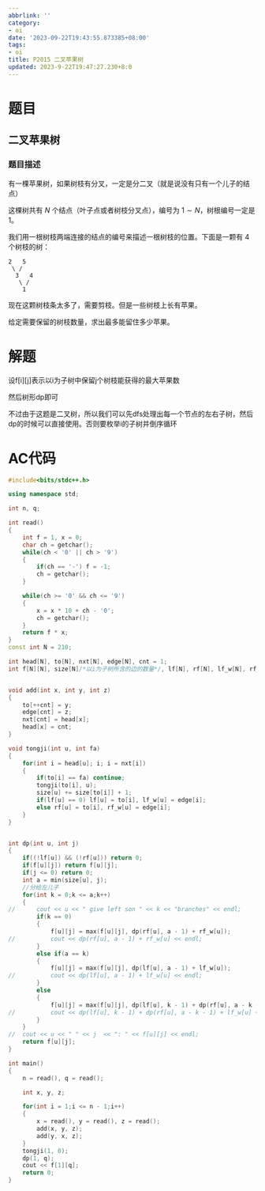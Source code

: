 ```yaml
---
abbrlink: ''
category:
- oi
date: '2023-09-22T19:43:55.873385+08:00'
tags:
- oi
title: P2015 二叉苹果树
updated: 2023-9-22T19:47:27.230+8:0
---
```

# 题目

## 二叉苹果树

### 题目描述

有一棵苹果树，如果树枝有分叉，一定是分二叉（就是说没有只有一个儿子的结点）

这棵树共有 $N$ 个结点（叶子点或者树枝分叉点），编号为 $1 \sim N$，树根编号一定是 $1$。

我们用一根树枝两端连接的结点的编号来描述一根树枝的位置。下面是一颗有 $4$ 个树枝的树：

```
2   5
 \ / 
  3   4
   \ /
    1
```

现在这颗树枝条太多了，需要剪枝。但是一些树枝上长有苹果。

给定需要保留的树枝数量，求出最多能留住多少苹果。

# 解题

设f[i][j]表示以i为子树中保留j个树枝能获得的最大苹果数

然后树形dp即可

不过由于这题是二叉树，所以我们可以先dfs处理出每一个节点的左右子树，然后dp的时候可以直接使用。否则要枚举i的子树并倒序循环

# AC代码

```cpp
#include<bits/stdc++.h>

using namespace std;

int n, q;

int read()
{
	int f = 1, x = 0;
	char ch = getchar();
	while(ch < '0' || ch > '9')
	{
		if(ch == '-') f = -1;
		ch = getchar();
	}

	while(ch >= '0' && ch <= '9')
	{
		x = x * 10 + ch - '0';
		ch = getchar();
	}
	return f * x;
}
const int N = 210;

int head[N], to[N], nxt[N], edge[N], cnt = 1;
int f[N][N], size[N]/*以i为子树所含的边的数量*/, lf[N], rf[N], lf_w[N], rf_w[N];


void add(int x, int y, int z)
{
	to[++cnt] = y;
	edge[cnt] = z;
	nxt[cnt] = head[x];
	head[x] = cnt;
}

void tongji(int u, int fa)
{
	for(int i = head[u]; i; i = nxt[i])
	{
		if(to[i] == fa) continue;
		tongji(to[i], u);
		size[u] += size[to[i]] + 1;
		if(lf[u] == 0) lf[u] = to[i], lf_w[u] = edge[i];
		else rf[u] = to[i], rf_w[u] = edge[i];
	}
}


int dp(int u, int j)
{
	if((!lf[u]) && (!rf[u])) return 0;
	if(f[u][j]) return f[u][j];
	if(j <= 0) return 0;
	int a = min(size[u], j);
	//分给左儿子 
	for(int k = 0;k <= a;k++)
	{
//		cout << u << " give left son " << k << "branches" << endl;
		if(k == 0)
		{
			f[u][j] = max(f[u][j], dp(rf[u], a - 1) + rf_w[u]);
//			cout << dp(rf[u], a - 1) + rf_w[u] << endl;
		}
		else if(a == k)
		{
			f[u][j] = max(f[u][j], dp(lf[u], a - 1) + lf_w[u]);
//			cout << dp(lf[u], a - 1) + lf_w[u] << endl;
		}
		else
		{
			f[u][j] = max(f[u][j], dp(lf[u], k - 1) + dp(rf[u], a - k - 1) + lf_w[u] + rf_w[u]);
//			cout << dp(lf[u], k - 1) + dp(rf[u], a - k - 1) + lf_w[u] + rf_w[u] << endl;
		}
	}
//	cout << u << " " << j  << ": " << f[u][j] << endl;
	return f[u][j];
}

int main()
{
	n = read(), q = read();

	int x, y, z;

	for(int i = 1;i <= n - 1;i++)
	{
		x = read(), y = read(), z = read();
		add(x, y, z);
		add(y, x, z);
	}
	tongji(1, 0);
	dp(1, q);
	cout << f[1][q];
	return 0;
}
```
